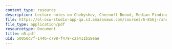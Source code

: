 ```yaml
---
content_type: resource
description: Lecture notes on Chebyshev, Chernoff Bound, Median Finding and Routing.
file: https://ol-ocw-studio-app-qa.s3.amazonaws.com/courses/6-856j-randomized-algorithms-fall-2002/50050d7f144bc798f479c2a411b18eae_n5.pdf
file_type: application/pdf
resourcetype: Document
title: n5.pdf
uid: 50050d7f-144b-c798-f479-c2a411b18eae
---
```

